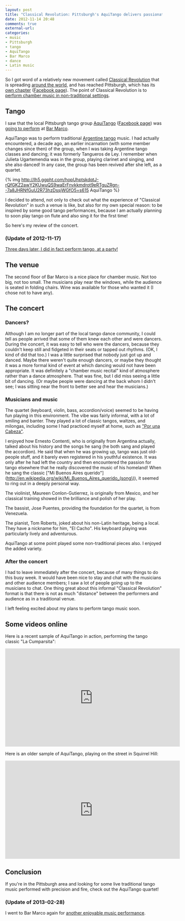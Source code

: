 ```yaml
---
layout: post
title: "Classical Revolution: Pittsburgh's AquiTango delivers passionate traditional tango"
date: 2012-11-14 20:48
comments: true
external-url: 
categories: 
- music
- Pittsburgh
- tango
- AquiTango
- Bar Marco
- dance
- Latin music
---
```

So I got word of a relatively new movement called [Classical Revolution](http://classicalrevolution.org/) that is spreading [around the world](http://classicalrevolution.org/chapters/), and has reached Pittsburgh, which has its [own chapter](http://www.classicalrevolutionpgh.org/) ([Facebook page](http://www.facebook.com/classicalrevolutionpgh)). The point of Classical Revolution is to [perform chamber music in non-traditional settings](http://classicalrevolution.org/about/).

## Tango

I saw that the local Pittsburgh tango group [AquiTango](http://www.aquitango.com/) ([Facebook page](http://www.facebook.com/AquiTango)) was [going to perform](http://www.facebook.com/events/380553315352985/) at [Bar Marco](http://barmarcopgh.com/).

AquiTango was to perform traditional [Argentine tango](http://en.wikipedia.org/wiki/Argentine_tango) music. I had actually encountered, a decade ago, an earlier incarnation (with some member changes since then) of the group, when I was taking Argentine tango classes and dancing; it was formerly Tangueros de Ley. I remember when Julieta Ugartemendia was in the group, playing clarinet and singing, and she also danced! In any case, the group has been revived after she left, as a quartet.

{% img http://lh5.ggpht.com/hopUhptskdqtJ-rQfGKZ2awY2KUwuQS9waErFnvkkmdrot9eRTguZRgn--7a8JHRNfGuU2R73hzDssjWGfO5=s615 AquiTango %}

I decided to attend, not only to check out what the experience of "Classical Revolution" in such a venue is like, but also for my own special reason: to be inspired by some good tango performances, because I am actually planning to soon play tango on flute and also sing it for the first time!

So here's my review of the concert.

### (Update of 2012-11-17)

[Three days later, I did in fact perform tango, at a party!](/blog/2012/11/17/a-childhood-dream-come-true-i-am-now-finally-singing-for-real/)

<!--more-->

## The venue

The second floor of Bar Marco is a nice place for chamber music. Not too big, not too small. The musicians play near the windows, while the audience is seated in folding chairs. Wine was available for those who wanted it (I chose not to have any).

## The concert

### Dancers?

Although I am no longer part of the local tango dance community, I could tell as people arrived that some of them knew each other and were dancers. During the concert, it was easy to tell who were the dancers, because they couldn't keep still and fidgeted in their seats or tapped out rhythms. (OK, I kind of did that too.) I was a little surprised that nobody just got up and danced. Maybe there weren't quite enough dancers, or maybe they thought it was a more formal kind of event at which dancing would not have been appropriate. It was definitely a "chamber music recital" kind of atmosphere rather than a dance atmosphere. That was fine, but I did miss seeing a little bit of dancing. (Or maybe people were dancing at the back whom I didn't see; I was sitting near the front to better see and hear the musicians.)

### Musicians and music

The quartet (keyboard, violin, bass, accordion/voice) seemed to be having fun playing in this environment. The vibe was fairly informal, with a lot of smiling and banter. They played a lot of classic tangos, waltzes, and milongas, including some I had practiced myself at home, such as ["Por una Cabeza"](http://en.wikipedia.org/wiki/Por_una_Cabeza).

I enjoyed how Ernesto Contenti, who is originally from Argentina actually, talked about his history and the songs he sang (he both sang and played the accordion). He said that when he was growing up, tango was just old-people stuff, and it barely even registered in his youthful existence. It was only after he had left the country and then encountered the passion for tango elsewhere that he really discovered the music of his homeland! When he sang the classic ["Mi Buenos Aires querido"](http://en.wikipedia.org/wiki/Mi_Buenos_Aires_querido_(song\)), it seemed to ring out in a deeply personal way.

The violinist, Maureen Conlon-Gutierrez, is originally from Mexico, and her classical training showed in the brilliance and polish of her play.

The bassist, Jose Puentes, providing the foundation for the quartet, is from Venezuela.

The pianist, Tom Roberts, joked about his non-Latin heritage, being a local. They have a nickname for him, "El Cacho". His keyboard playing was particularly lively and adventurous.

AquiTango at some point played some non-traditional pieces also. I enjoyed the added variety.

### After the concert

I had to leave immediately after the concert, because of many things to do this busy week. It would have been nice to stay and chat with the musicians and other audience members; I saw a lot of people going up to the musicians to chat. One thing great about this informal "Classical Revolution" format is that there is not as much "distance" between the performers and audience as in a traditional venue.

I left feeling excited about my plans to perform tango music soon.

## Some videos online

Here is a recent sample of AquiTango in action, performing the tango classic "La Cumparsita":

<iframe width="560" height="315" src="http://www.youtube.com/embed/zHaasDMVYYo" frameborder="0" allowfullscreen></iframe>

Here is an older sample of AquiTango, playing on the street in Squirrel Hill:

<iframe width="560" height="315" src="http://www.youtube.com/embed/6u6RO8c5b8I" frameborder="0" allowfullscreen></iframe>

## Conclusion

If you're in the Pittsburgh area and looking for some live traditional tango music performed with precision and fire, check out the AquiTango quartet!

### (Update of 2013-02-28)

I went to Bar Marco again for [another enjoyable music performance](/blog/2013/02/28/another-exciting-concert-at-bar-marco-chris-norman-and-the-chatham-baroque-playing-a-tasty-assortment-of-dynamic-music/).
